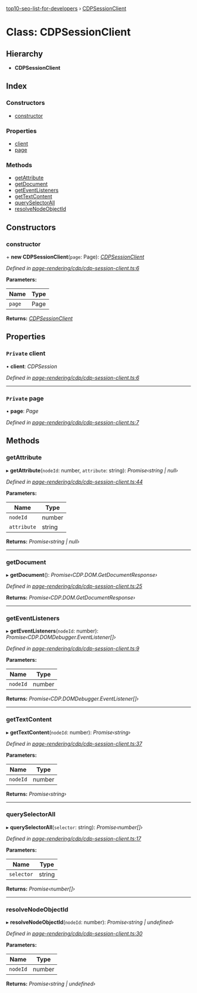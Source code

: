[top10-seo-list-for-developers](../README.md) › [CDPSessionClient](cdpsessionclient.md)

# Class: CDPSessionClient

## Hierarchy

* **CDPSessionClient**

## Index

### Constructors

* [constructor](cdpsessionclient.md#constructor)

### Properties

* [client](cdpsessionclient.md#private-client)
* [page](cdpsessionclient.md#private-page)

### Methods

* [getAttribute](cdpsessionclient.md#getattribute)
* [getDocument](cdpsessionclient.md#getdocument)
* [getEventListeners](cdpsessionclient.md#geteventlisteners)
* [getTextContent](cdpsessionclient.md#gettextcontent)
* [querySelectorAll](cdpsessionclient.md#queryselectorall)
* [resolveNodeObjectId](cdpsessionclient.md#resolvenodeobjectid)

## Constructors

###  constructor

\+ **new CDPSessionClient**(`page`: Page): *[CDPSessionClient](cdpsessionclient.md)*

*Defined in [page-rendering/cdp/cdp-session-client.ts:6](https://github.com/deepcrawl/top10-seo-list-for-developer/blob/30b8a97/src/page-rendering/cdp/cdp-session-client.ts#L6)*

**Parameters:**

Name | Type |
------ | ------ |
`page` | Page |

**Returns:** *[CDPSessionClient](cdpsessionclient.md)*

## Properties

### `Private` client

• **client**: *CDPSession*

*Defined in [page-rendering/cdp/cdp-session-client.ts:6](https://github.com/deepcrawl/top10-seo-list-for-developer/blob/30b8a97/src/page-rendering/cdp/cdp-session-client.ts#L6)*

___

### `Private` page

• **page**: *Page*

*Defined in [page-rendering/cdp/cdp-session-client.ts:7](https://github.com/deepcrawl/top10-seo-list-for-developer/blob/30b8a97/src/page-rendering/cdp/cdp-session-client.ts#L7)*

## Methods

###  getAttribute

▸ **getAttribute**(`nodeId`: number, `attribute`: string): *Promise‹string | null›*

*Defined in [page-rendering/cdp/cdp-session-client.ts:44](https://github.com/deepcrawl/top10-seo-list-for-developer/blob/30b8a97/src/page-rendering/cdp/cdp-session-client.ts#L44)*

**Parameters:**

Name | Type |
------ | ------ |
`nodeId` | number |
`attribute` | string |

**Returns:** *Promise‹string | null›*

___

###  getDocument

▸ **getDocument**(): *Promise‹CDP.DOM.GetDocumentResponse›*

*Defined in [page-rendering/cdp/cdp-session-client.ts:25](https://github.com/deepcrawl/top10-seo-list-for-developer/blob/30b8a97/src/page-rendering/cdp/cdp-session-client.ts#L25)*

**Returns:** *Promise‹CDP.DOM.GetDocumentResponse›*

___

###  getEventListeners

▸ **getEventListeners**(`nodeId`: number): *Promise‹CDP.DOMDebugger.EventListener[]›*

*Defined in [page-rendering/cdp/cdp-session-client.ts:9](https://github.com/deepcrawl/top10-seo-list-for-developer/blob/30b8a97/src/page-rendering/cdp/cdp-session-client.ts#L9)*

**Parameters:**

Name | Type |
------ | ------ |
`nodeId` | number |

**Returns:** *Promise‹CDP.DOMDebugger.EventListener[]›*

___

###  getTextContent

▸ **getTextContent**(`nodeId`: number): *Promise‹string›*

*Defined in [page-rendering/cdp/cdp-session-client.ts:37](https://github.com/deepcrawl/top10-seo-list-for-developer/blob/30b8a97/src/page-rendering/cdp/cdp-session-client.ts#L37)*

**Parameters:**

Name | Type |
------ | ------ |
`nodeId` | number |

**Returns:** *Promise‹string›*

___

###  querySelectorAll

▸ **querySelectorAll**(`selector`: string): *Promise‹number[]›*

*Defined in [page-rendering/cdp/cdp-session-client.ts:17](https://github.com/deepcrawl/top10-seo-list-for-developer/blob/30b8a97/src/page-rendering/cdp/cdp-session-client.ts#L17)*

**Parameters:**

Name | Type |
------ | ------ |
`selector` | string |

**Returns:** *Promise‹number[]›*

___

###  resolveNodeObjectId

▸ **resolveNodeObjectId**(`nodeId`: number): *Promise‹string | undefined›*

*Defined in [page-rendering/cdp/cdp-session-client.ts:30](https://github.com/deepcrawl/top10-seo-list-for-developer/blob/30b8a97/src/page-rendering/cdp/cdp-session-client.ts#L30)*

**Parameters:**

Name | Type |
------ | ------ |
`nodeId` | number |

**Returns:** *Promise‹string | undefined›*
